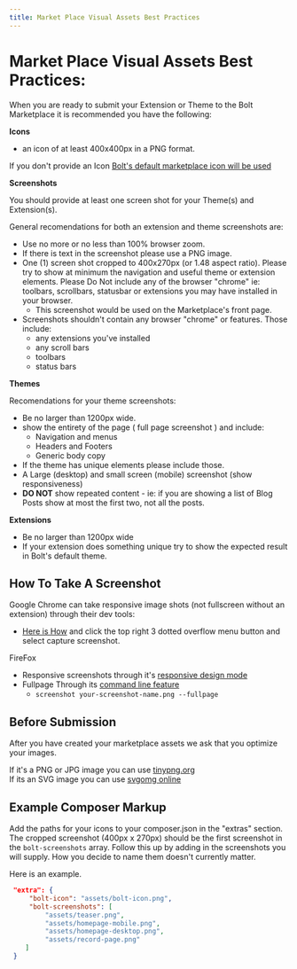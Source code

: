 ```yaml
---
title: Market Place Visual Assets Best Practices
---
```

Market Place Visual Assets Best Practices:   
==========================================  

When you are ready to submit your Extension or Theme to the Bolt Marketplace it is recommended you have the following:  

__Icons__  

 * an icon of at least 400x400px in a PNG format.

If you don't provide an Icon [Bolt's default marketplace icon will be used](https://extensions.bolt.cm/files/bolt-extension.png)  


__Screenshots__  

You should provide at least one screen shot for your Theme(s) and Extension(s).  

General recomendations for both an extension and theme screenshots are:  

* Use no more or no less than 100% browser zoom. 
* If there is text in the screenshot please use a PNG image.  
* One (1) screen shot cropped to 400x270px (or 1.48 aspect ratio). Please try to show at minimum the navigation and useful theme or extension elements. Please Do Not include any of the browser "chrome" ie: toolbars, scrollbars, statusbar or extensions you may have installed in your browser.  
  * This screenshot would be used on the Marketplace's front page.  
* Screenshots shouldn't contain any browser "chrome" or features. Those include:  
  * any extensions you've installed
  * any scroll bars
  * toolbars
  * status bars 


__Themes__  

Recomendations for your theme screenshots:  

* Be no larger than 1200px wide.
* show the entirety of the page ( full page screenshot ) and include:  
  * Navigation and menus
  * Headers and Footers
  * Generic body copy  
* If the theme has unique elements please include those.
* A Large (desktop) and small screen (mobile) screenshot (show responsiveness)  
* __DO NOT__ show repeated content - ie: if you are showing a list of Blog Posts show at most the first two, not all the posts. 

__Extensions__

* Be no larger than 1200px wide 
* If your extension does something unique try to show the expected result in Bolt's default theme. 

  
How To Take A Screenshot  
-------------------------

Google Chrome can take responsive image shots (not fullscreen without an extension) through their dev tools:  

* [Here is How](https://developers.google.com/web/tools/chrome-devtools/iterate/device-mode/emulate-mobile-viewports) and click the top right 3 dotted overflow menu button and select capture screenshot. 

FireFox  

* Responsive screenshots through it's [responsive design mode](https://developer.mozilla.org/en-US/docs/Tools/Responsive_Design_Mode)
* Fullpage Through its [command line feature](https://developer.mozilla.org/en-US/docs/Tools/GCLI)  
  * `screenshot your-screenshot-name.png --fullpage` 

Before Submission  
-----------------

After you have created your marketplace assets we ask that you optimize your images.  

If it's a PNG or JPG image you can use [tinypng.org](https://tinypng.com/)  
If its an SVG image you can use [svgomg online](https://jakearchibald.github.io/svgomg/)  


Example Composer Markup 
-----------------------  
Add the paths for your icons to your composer.json in the "extras" section. The cropped screenshot (400px x 270px) should be the first screenshot in the ``bolt-screenshots`` array. Follow this up by adding in the screenshots you will supply. How you decide to name them doesn't currently matter.  

Here is an example.

```json  
 "extra": {  
     "bolt-icon": "assets/bolt-icon.png",
     "bolt-screenshots": [
         "assets/teaser.png",
         "assets/homepage-mobile.png",
         "assets/homepage-desktop.png",
         "assets/record-page.png"
    ]
 }  
```  


